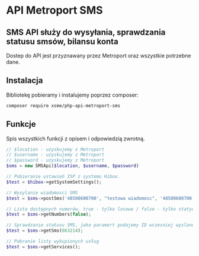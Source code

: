 # API Metroport SMS
## SMS API służy do wysyłania, sprawdzania statusu smsów, bilansu konta

Dostep do API jest przyznawany przez Metroport oraz wszystkie potrzebne dane.

## Instalacja

Bibliotekę pobieramy i instalujemy poprzez composer:

```sh
composer require xsme/php-api-metroport-sms
```

## Funkcje

Spis wszystkich funkcji z opisem i odpowiedzią zwrotną.

```php
// $location - uzyskujemy z Metroport
// $username - uzyskujemy z Metroport
// $password - uzyskujemy z Metroport
$sms = new SMSApi($location, $username, $password)

// Pobieranie ustawień ISP z systemu Hibox.
$test = $hibox->getSystemSettings();

// Wysylanie wiadomosci SMS
$test = $sms->postSms('48500600700', "testowa wiadomosc", '48500600700');

// Lista dostępnych numerów, true - tylko losowe / false - tylko statyczne
$test = $sms->getNumbers(false);

// Sprawdzanie statusu SMS, jako paramert podajemy ID wczesniej wyslanego SMSa
$test = $sms->getSms(663214);

// Pobranie listy wykupionych usług
$test = $sms->getServices();
```